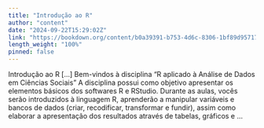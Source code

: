 ```yaml
---
title: "Introdução ao R"
author: "content"
date: "2024-09-22T15:29:02Z"
link: "https://bookdown.org/content/b0a39391-b753-4d6c-8306-1bf89d95717f/"
length_weight: "100%"
pinned: false
---
```


Introdução ao R [...] Bem-vindos à disciplina “R aplicado à Análise de Dados em Ciências Sociais” A disciplina possui como objetivo apresentar os elementos básicos dos softwares R e RStudio. Durante as aulas, vocês serão introduzidos à linguagem R, aprenderão a manipular variáveis e bancos de dados (criar, recodificar, transformar e fundir), assim como elaborar a apresentação dos resultados através de tabelas, gráficos e ...
